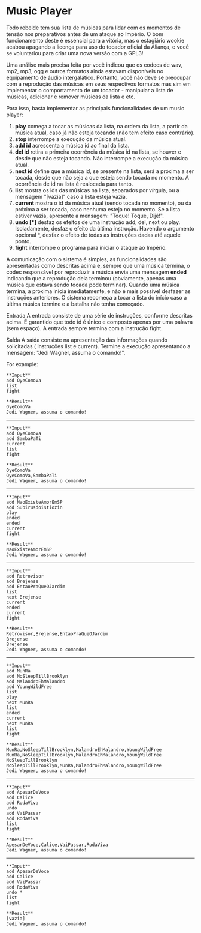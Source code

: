 # Music Player

Todo rebelde tem sua lista de músicas para lidar com os momentos de tensão nos preparativos antes de um ataque ao Império. O bom funcionamento deste é essencial para a vitória, mas o estagiário wookie acabou apagando a licença para uso do tocador oficial da Aliança, e você se voluntariou para criar uma nova versão com a GPL3!

Uma análise mais precisa feita por você indicou que os codecs de wav, mp2, mp3, ogg e outros formatos ainda estavam disponíveis no equipamento de áudio intergalático. Portanto, você não deve se preocupar com a reprodução das músicas em seus respectivos formatos mas sim em implementar o comportamento de um tocador - manipular a lista de músicas, adicionar e remover músicas da lista e etc.

Para isso, basta implementar as principais funcionalidades de um music player:

 1. **play** começa a tocar as músicas da lista, na ordem da lista, a partir da música atual, caso já não esteja tocando (não tem efeito caso contrário).
 2. **stop** interrompe a execução da música atual.
 3. **add id** acrescenta a música id ao final da lista.
 4. **del id** retira a primeira ocorrência da música id na lista, se houver e desde que não esteja tocando. Não interrompe a execução da música atual.
 5. **next id** define que a música id, se presente na lista, será a próxima a ser tocada, desde que não seja a que esteja sendo tocada no momento. A ocorrência de id na lista é realocada para tanto.
 6. **list** mostra os ids das músicas na lista, separados por vírgula, ou a mensagem "[vazia]" caso a lista esteja vazia.
 7. **current** mostra o id da música atual (sendo tocada no momento), ou da próxima a ser tocada, caso nenhuma esteja no momento. Se a lista estiver vazia, apresente a mensagem: "Toque! Toque, Dijê!".
 8. **undo [*]** desfaz os efeitos de uma instrução add, del, next ou play. Isoladamente, desfaz o efeito da última instrução. Havendo o argumento opcional *, desfaz o efeito de todas as instruções dadas até aquele ponto.
 9. **fight** interrompe o programa para iniciar o ataque ao Império.

A comunicação com o sistema é simples, as funcionalidades são apresentadas como descritas acima e, sempre que uma música termina, o codec responsável por reproduzir a música envia uma mensagem **ended** indicando que a reprodução dela terminou (obviamente, apenas uma música que estava sendo tocada pode terminar). Quando uma música termina, a próxima inicia imediatamente, e não é mais possível desfazer as instruções anteriores. O sistema recomeça a tocar a lista do início caso a última música termine e a batalha não tenha começado. 

Entrada
A entrada consiste de uma série de instruções, conforme descritas acima. É garantido que todo id é único e composto apenas por uma palavra (sem espaço). A entrada sempre termina com a instrução fight.

Saída
A saída consiste na apresentação das informações quando solicitadas ( instruções list e current). Termine a execução apresentando a mensagem: "Jedi Wagner, assuma o comando!".

For example:

	**Input** 	
	add OyeComoVa
	list
	fight

	**Result**
	OyeComoVa
	Jedi Wagner, assuma o comando!

------------------------------
	**Input**
	add OyeComoVa
	add SambaPaTi
	current
	list
	fight

	**Result**
	OyeComoVa
	OyeComoVa,SambaPaTi
	Jedi Wagner, assuma o comando!

------------------------------
	**Input**
	add NaoExisteAmorEmSP
	add Subirusdoistiozin
	play
	ended
	ended
	current
	fight

	**Result**
	NaoExisteAmorEmSP
	Jedi Wagner, assuma o comando!

------------------------------
	**Input**
	add Retrovisor
	add Brejense
	add EntaoPraQueOJardim
	list
	next Brejense
	current
	ended
	current
	fight

	**Result**
	Retrovisor,Brejense,EntaoPraQueOJardim
	Brejense
	Brejense
	Jedi Wagner, assuma o comando!

------------------------------
	**Input**
	add MunRa
	add NoSleepTillBrooklyn
	add MalandroEhMalandro
	add YoungWildFree
	list
	play
	next MunRa
	list
	ended
	current
	next MunRa
	list
	fight

	**Result**
	MunRa,NoSleepTillBrooklyn,MalandroEhMalandro,YoungWildFree
	MunRa,NoSleepTillBrooklyn,MalandroEhMalandro,YoungWildFree
	NoSleepTillBrooklyn
	NoSleepTillBrooklyn,MunRa,MalandroEhMalandro,YoungWildFree
	Jedi Wagner, assuma o comando!

------------------------------
	**Input**
	add ApesarDeVoce
	add Calice
	add RodaViva
	undo
	add VaiPassar
	add RodaViva
	list
	fight

	**Result**
	ApesarDeVoce,Calice,VaiPassar,RodaViva
	Jedi Wagner, assuma o comando!

------------------------------
	**Input**
	add ApesarDeVoce
	add Calice
	add VaiPassar
	add RodaViva
	undo *
	list
	fight

	**Result**
	[vazia]
	Jedi Wagner, assuma o comando!
